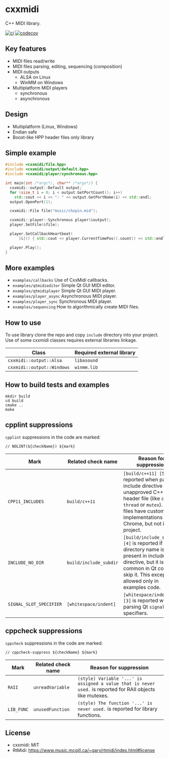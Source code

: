 # cxxmidi 

C++ MIDI library.

[![ci](https://github.com/5tan/cxxmidi/actions/workflows/ci.yml/badge.svg?branch=master)](https://github.com/5tan/cxxmidi/actions/workflows/ci.yml)
[![codecov](https://codecov.io/gh/5tan/cxxmidi/branch/master/graph/badge.svg)](https://codecov.io/gh/5tan/cxxmidi)

## Key features
* MIDI files read/write
* MIDI files parsing, editing, sequencing (composition)
* MIDI outputs
  * ALSA on Linux
  * WinMM on Windows
* Multiplatform MIDI players
  * synchronous
  * asynchronous

## Design
* Multiplatform (Linux, Windows)
* Endian safe
* Boost-like HPP header files only library

## Simple example

``` cpp
#include <cxxmidi/file.hpp>
#include <cxxmidi/output/default.hpp>
#include <cxxmidi/player/synchronous.hpp>

int main(int /*argc*/, char** /*argv*/) {
  cxxmidi::output::Default output;
  for (size_t i = 0; i < output.GetPortCount(); i++)
    std::cout << i << ": " << output.GetPortName(i) << std::endl;
  output.OpenPort(1);

  cxxmidi::File file("music/chopin.mid");

  cxxmidi::player::Synchronous player(&output);
  player.SetFile(&file);

  player.SetCallbackHeartbeat(
      [&]() { std::cout << player.CurrentTimePos().count() << std::endl; });

  player.Play();
}
```

## More examples

* `examples/callbacks` Use of CxxMidi callbacks.
* `examples/qtmidieditor` Simple Qt GUI MIDI editor.
* `examples/qtmidiplayer` Simple Qt GUI MIDI player.
* `examples/player_async` Asynchronous MIDI player.
* `examples/player_sync` Synchronous MIDI player.
* `examples/sequencing` How to algorithmically create MIDI files.

## How to use

To use library clone the repo and copy `include` directory into your project.
Use of some cxxmidi classes requires external libraries linkage.

Class | Required external library
--- | ---
`cxxmidi::output::Alsa` | `libasound`
`cxxmidi::output::Windows` | `winmm.lib`

## How to build tests and examples

```
mkdir build
cd build
cmake ..
make
```

## cpplint suppressions

`cpplint` suppressions in the code are marked:
```
// NOLINT(${checkName}) ${mark}
```

Mark | Related check name | Reason for suppression
--- | --- | ---
`CPP11_INCLUDES` | `build/c++11` | `[build/c++11] [5]` is reported when parsing include directive of unapproved C++11 header file (like `chrono`, `thread` or `mutex`). These files have custom implementations in Chrome, but not in this project.
`INCLUDE_NO_DIR` | `build/include_subdir` |`[build/include_subdir] [4]` is reported if no directory name is present in include directive, but it is common in Qt code to skip it. This exception is allowed only in examples code.
`SIGNAL_SLOT_SPECIFIER` | `[whitespace/indent]` | `[whitespace/indent] [3]` is reported when parsing Qt `signal`/`slot` specifiers. 

## cppcheck suppressions

`cppcheck` suppressions in the code are marked:
```
// cppcheck-suppress ${checkName} ${mark}
```

Mark | Related check name | Reason for suppression
--- | --- | ---
`RAII` | `unreadVariable` | `(style) Variable '...' is assigned a value that is never used.` is reported for RAII objects like mutexes.
`LIB_FUNC` | `unusedFunction` | `(style) The function '...' is never used.` is reported for library functions.

## License

* cxxmidi: MIT
* RtMidi: https://www.music.mcgill.ca/~gary/rtmidi/index.html#license 
